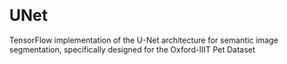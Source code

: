 # UNet
TensorFlow implementation of the U-Net architecture for semantic image segmentation, specifically designed for the Oxford-IIIT Pet Dataset
